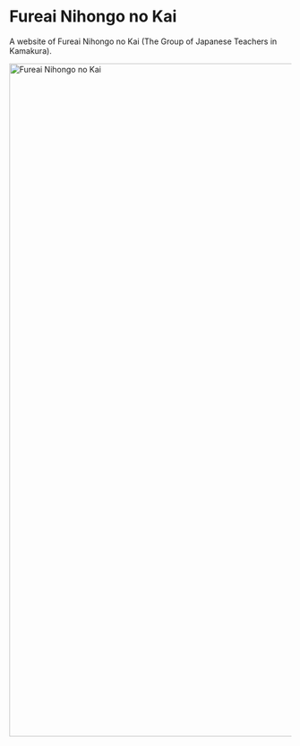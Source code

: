 # Fureai Nihongo no Kai

A website of Fureai Nihongo no Kai (The Group of Japanese Teachers in Kamakura).

<img width="1201" alt="Fureai Nihongo no Kai" src="https://user-images.githubusercontent.com/84081659/174496497-09de9ee2-d2bb-41fe-98a2-f6f878140674.png">
